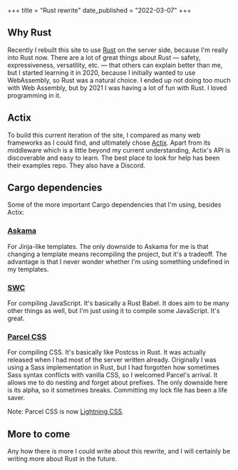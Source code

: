 +++
title = "Rust rewrite"
date_published = "2022-03-07"
+++

## Why Rust

Recently I rebuilt this site to use [Rust](https://www.rust-lang.org/) on the server side, because I'm really into Rust now. There are a lot of great things about Rust — safety, expressiveness, versatility, etc. — that others can explain better than me, but I started learning it in 2020, because I initially wanted to use WebAssembly, so Rust was a natural choice. I ended up not doing too much with Web Assembly, but by 2021 I was having a lot of fun with Rust. I loved programming in it.

## Actix

To build this current iteration of the site, I compared as many web frameworks as I could find, and ultimately chose [Actix](https://actix.rs/). Apart from its middleware which is a little beyond my current understanding, Actix's API is discoverable and easy to learn. The best place to look for help has been their examples repo. They also have a Discord.

## Cargo dependencies

Some of the more important Cargo dependencies that I'm using, besides Actix:

### [Askama](https://github.com/djc/askama)

For Jinja-like templates. The only downside to Askama for me is that changing a template means recompiling the project, but it's a tradeoff. The advantage is that I never wonder whether I'm using something undefined in my templates.

### [SWC](https://swc.rs/)

For compiling JavaScript. It's basically a Rust Babel. It does aim to be many other things as well, but I'm just using it to compile some JavaScript. It's great.

### [Parcel CSS](https://parceljs.org/blog/parcel-css/)

For compiling CSS. It's basically like Postcss in Rust. It was actually released when I had most of the server written already. Originally I was using a Sass implementation in Rust, but I had forgotten how sometimes Sass syntax conflicts with vanilla CSS, so I welcomed Parcel's arrival. It allows me to do nesting and forget about prefixes. The only downside here is its alpha, so it sometimes breaks. Committing my lock file has been a life saver.

Note: Parcel CSS is now <a href="https://lightningcss.dev/">Lightning CSS</a>.


## More to come

Any how there is more I could write about this rewrite, and I will certainly be writing more about Rust in the future.

